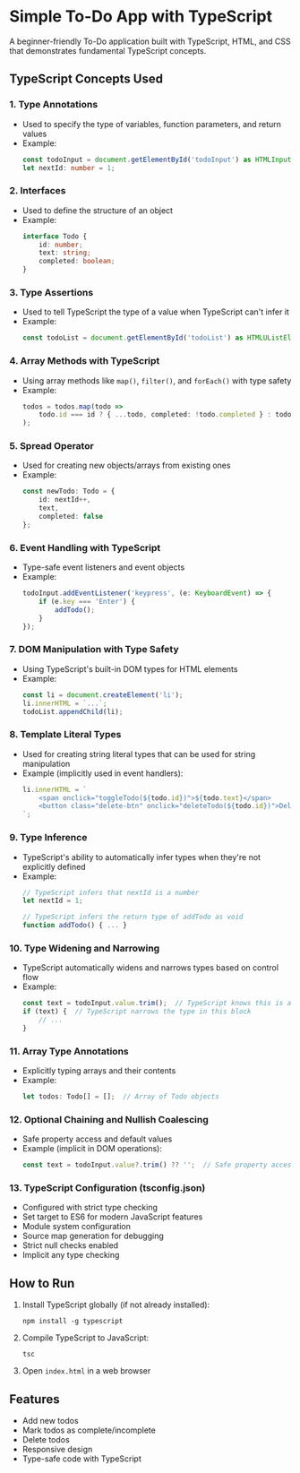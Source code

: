 # Simple To-Do App with TypeScript

A beginner-friendly To-Do application built with TypeScript, HTML, and CSS that demonstrates fundamental TypeScript concepts.

## TypeScript Concepts Used

### 1. Type Annotations
- Used to specify the type of variables, function parameters, and return values
- Example: 
  ```typescript
  const todoInput = document.getElementById('todoInput') as HTMLInputElement;
  let nextId: number = 1;
  ```

### 2. Interfaces
- Used to define the structure of an object
- Example:
  ```typescript
  interface Todo {
      id: number;
      text: string;
      completed: boolean;
  }
  ```

### 3. Type Assertions
- Used to tell TypeScript the type of a value when TypeScript can't infer it
- Example:
  ```typescript
  const todoList = document.getElementById('todoList') as HTMLUListElement;
  ```

### 4. Array Methods with TypeScript
- Using array methods like `map()`, `filter()`, and `forEach()` with type safety
- Example:
  ```typescript
  todos = todos.map(todo => 
      todo.id === id ? { ...todo, completed: !todo.completed } : todo
  );
  ```

### 5. Spread Operator
- Used for creating new objects/arrays from existing ones
- Example:
  ```typescript
  const newTodo: Todo = {
      id: nextId++,
      text,
      completed: false
  };
  ```

### 6. Event Handling with TypeScript
- Type-safe event listeners and event objects
- Example:
  ```typescript
  todoInput.addEventListener('keypress', (e: KeyboardEvent) => {
      if (e.key === 'Enter') {
          addTodo();
      }
  });
  ```

### 7. DOM Manipulation with Type Safety
- Using TypeScript's built-in DOM types for HTML elements
- Example:
  ```typescript
  const li = document.createElement('li');
  li.innerHTML = `...`;
  todoList.appendChild(li);
  ```

### 8. Template Literal Types
- Used for creating string literal types that can be used for string manipulation
- Example (implicitly used in event handlers):
  ```typescript
  li.innerHTML = `
      <span onclick="toggleTodo(${todo.id})">${todo.text}</span>
      <button class="delete-btn" onclick="deleteTodo(${todo.id})">Delete</button>
  `;
  ```

### 9. Type Inference
- TypeScript's ability to automatically infer types when they're not explicitly defined
- Example:
  ```typescript
  // TypeScript infers that nextId is a number
  let nextId = 1;
  
  // TypeScript infers the return type of addTodo as void
  function addTodo() { ... }
  ```

### 10. Type Widening and Narrowing
- TypeScript automatically widens and narrows types based on control flow
- Example:
  ```typescript
  const text = todoInput.value.trim();  // TypeScript knows this is a string
  if (text) {  // TypeScript narrows the type in this block
      // ...
  }
  ```

### 11. Array Type Annotations
- Explicitly typing arrays and their contents
- Example:
  ```typescript
  let todos: Todo[] = [];  // Array of Todo objects
  ```

### 12. Optional Chaining and Nullish Coalescing
- Safe property access and default values
- Example (implicit in DOM operations):
  ```typescript
  const text = todoInput.value?.trim() ?? '';  // Safe property access with fallback
  ```

### 13. TypeScript Configuration (tsconfig.json)
- Configured with strict type checking
- Set target to ES6 for modern JavaScript features
- Module system configuration
- Source map generation for debugging
- Strict null checks enabled
- Implicit any type checking

## How to Run

1. Install TypeScript globally (if not already installed):
   ```
   npm install -g typescript
   ```

2. Compile TypeScript to JavaScript:
   ```
   tsc
   ```

3. Open `index.html` in a web browser

## Features

- Add new todos
- Mark todos as complete/incomplete
- Delete todos
- Responsive design
- Type-safe code with TypeScript
